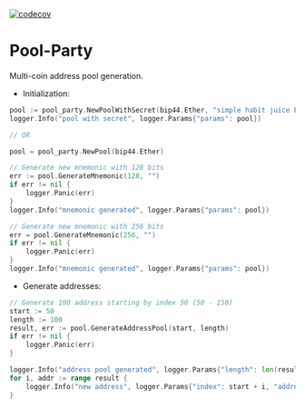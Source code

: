 [![codecov](https://codecov.io/gh/Pantani/pool-party/branch/master/graph/badge.svg?token=2PPNMZ99KQ)](https://codecov.io/gh/Pantani/pool-party)

# Pool-Party

Multi-coin address pool generation.

- Initialization:
```go
pool := pool_party.NewPoolWithSecret(bip44.Ether, "simple habit juice brush blush derive biology busy clown sister maple recipe", "1234")
logger.Info("pool with secret", logger.Params{"params": pool})

// OR

pool = pool_party.NewPool(bip44.Ether)

// Generate new mnemonic with 128 bits
err := pool.GenerateMnemonic(128, "")
if err != nil {
    logger.Panic(err)
}
logger.Info("mnemonic generated", logger.Params{"params": pool})

// Generate new mnemonic with 256 bits
err = pool.GenerateMnemonic(256, "")
if err != nil {
    logger.Panic(err)
}
logger.Info("mnemonic generated", logger.Params{"params": pool})
```

- Generate addresses:
```go
// Generate 100 address starting by index 50 (50 - 150)
start := 50
length := 100
result, err := pool.GenerateAddressPool(start, length)
if err != nil {
    logger.Panic(err)
}

logger.Info("address pool generated", logger.Params{"length": len(result)})
for i, addr := range result {
    logger.Info("new address", logger.Params{"index": start + i, "address": addr.Address})
}
```
